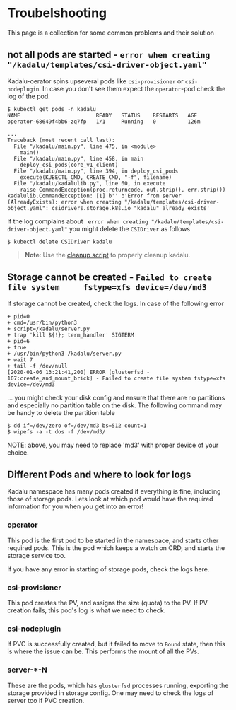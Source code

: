 # Troubelshooting

This page is a collection for some common problems and their solution

## not all pods are started - `error when creating "/kadalu/templates/csi-driver-object.yaml"`

Kadalu-oerator spins upseveral pods like `csi-provisioner` or `csi-nodeplugin`. In case you don't see them expect the `operator`-pod check the log of the pod.

```console
$ kubectl get pods -n kadalu
NAME                        READY   STATUS    RESTARTS   AGE
operator-68649f4bb6-zq7fp   1/1     Running   0          126m
```

```
...
Traceback (most recent call last):
  File "/kadalu/main.py", line 475, in <module>
    main()
  File "/kadalu/main.py", line 458, in main
    deploy_csi_pods(core_v1_client)
  File "/kadalu/main.py", line 394, in deploy_csi_pods
    execute(KUBECTL_CMD, CREATE_CMD, "-f", filename)
  File "/kadalu/kadalulib.py", line 60, in execute
    raise CommandException(proc.returncode, out.strip(), err.strip())
kadalulib.CommandException: [1] b'' b'Error from server (AlreadyExists): error when creating "/kadalu/templates/csi-driver-object.yaml": csidrivers.storage.k8s.io "kadalu" already exists'
```

If the log complains about ` error when creating "/kadalu/templates/csi-driver-object.yaml"` you might delete the `CSIDriver` as follows

```console
$ kubectl delete CSIDriver kadalu
```

> **Note**: Use the [cleanup script](https://github.com/kadalu/kadalu/blob/devel/extras/scripts/cleanup) to properly cleanup kadalu.

## Storage cannot be created - `Failed to create file system	 fstype=xfs device=/dev/md3`

If storage cannot be created, check the logs. In case of the following error

```
+ pid=0
+ cmd=/usr/bin/python3
+ script=/kadalu/server.py
+ trap 'kill ${!}; term_handler' SIGTERM
+ pid=6
+ true
+ /usr/bin/python3 /kadalu/server.py
+ wait 7
+ tail -f /dev/null
[2020-01-06 13:21:41,200] ERROR [glusterfsd - 107:create_and_mount_brick] - Failed to create file system fstype=xfs device=/dev/md3
```

... you might check your disk config and ensure that there are no partitions and especially no partition table on the disk. The following command may be handy to delete the partition table

```console
$ dd if=/dev/zero of=/dev/md3 bs=512 count=1
$ wipefs -a -t dos -f /dev/md3/
```

NOTE: above, you may need to replace 'md3' with proper device of your choice.


## Different Pods and where to look for logs

Kadalu namespace has many pods created if everything is fine, including those of storage pods. Lets look at which pod would have the required information for you when you get into an error!

### operator

This pod is the first pod to be started in the namespace, and starts other required pods. This is the pod which keeps a watch on CRD, and starts the storage service too.

If you have any error in starting of storage pods, check the logs here.

### csi-provisioner

This pod creates the PV, and assigns the size (quota) to the PV. If PV creation fails, this pod's log is what we need to check.

### csi-nodeplugin

If PVC is successfully created, but it failed to move to `Bound` state, then this is where the issue can be. This performs the mount of all the PVs.

### server-*-N

These are the pods, which has `glusterfsd` processes running, exporting the storage provided in storage config. One may need to check the logs of server too if PVC creation.
